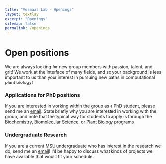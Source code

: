 ```yaml
---
title: "Vermaas Lab - Openings"
layout: textlay
excerpt: "Openings"
sitemap: false
permalink: /openings
---
```


# Open positions

We are always looking for new group members with passion, talent, and grit! We work at the interface of many fields, and so your background is less important to us than your interest in pursuing new paths in computational plant biology!

### Applications for PhD positions
If you are interested in working within the group as a PhD student, please send me an [email](mailto:vermaasj@msu.edu). State briefly why you are interested in working with the group, and note that the typical way for students to apply is through the [Biochemistry](https://bmb.natsci.msu.edu/graduate-program/for-prospective-students/), [Biomolecular Science](https://biomolecular.natsci.msu.edu/applicants/how-to-apply/), or [Plant Biology](https://plantbiology.natsci.msu.edu/graduate-program/application-process/) programs

### Undergraduate Research
If you are a current MSU undergraduate who has interest in the research we do, send me an [email](mailto:vermaasj@msu.edu)! I'd be happy to discuss what kinds of projects we have available that would fit your schedule.

